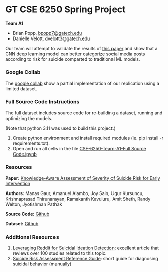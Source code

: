 # GT CSE 6250 Spring Project
**Team A1**
* Brian Popp, [bpopp7@gatech.edu](mailto:bpopp7@gatech.edu)
* Danielle Velott, [dvelott3@gatech.edu](mailto:dvelott3@gatech.edu)

Our team will attempt to validate the results of [this paper](https://dl.acm.org/doi/10.1145/3308558.3313698)
and show that a CNN deep learning model can better categorize social media posts 
according to risk for suicide comparted to traditional ML models.

### Google Collab
The [google collab](https://colab.research.google.com/drive/1fVu84WMKqF3Fa7VqJ3zFT6rt5D_TMR9e?usp=sharing) show a partial implementation of our replication using a limited dataset.

### Full Source Code Instructions
The full dataset includes source code for re-building a dataset, running and optimizing the models.

(Note that python 3.11 was used to build this project.)

1. Create python environment and install required modules (ie. pip install -r requirements.txt). 
2. Open and run all cells in the file [CSE-6250-Team-A1-Full Source Code.ipynb](https://github.com/bpopp/CSE-6250-Final-Project/blob/main/CSE-6250-Team-A1-Full%20Source%20Code.ipynb)

### Resources

**Paper:**
[Knowledge-Aware Assessment of Severity of Suicide Risk for Early Intervention](https://dl.acm.org/doi/10.1145/3308558.3313698)

**Authors:**
Manas Gaur, Amanuel Alambo, Joy Sain, Ugur Kursuncu, Krishnaprasad Thirunarayan, Ramakanth Kavuluru, Amit Sheth, Randy Welton, Jyotishman Pathak

**Source Code:**
[Github](https://github.com/jpsain/Suicide-Severity)

**Dataset:**
[Github](https://github.com/manasgaur/Knowledge-aware-Assessment-of-Severity-of-Suicide-Risk-for-Early-Intervention)

### Additional Resources

1. [Leveraging Reddit for Suicidal Ideation Detection](https://www.ncbi.nlm.nih.gov/pmc/articles/PMC9407719/): excellent article that reviews over 100 studies related to this topic. 
1. [Suicide Risk Assessment Reference Guide](https://www.mentalhealth.va.gov/docs/Suicide_Risk_Assessment_Reference_Guide.pdf): short guide for diagnosing suicidal behavior (manually)
